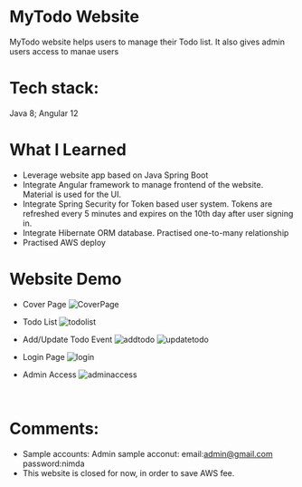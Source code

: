 # MyTodo Website
MyTodo website helps users to manage their Todo list. It also gives admin users access to manae users
</br>

# Tech stack:&ensp;
Java 8;
Angular 12 </br>

# What I Learned
* Leverage website app based on Java Spring Boot 
* Integrate Angular framework to manage frontend of the website. Material is used for the UI.
* Integrate Spring Security for Token based user system. Tokens are refreshed every 5 minutes and expires on the 10th day after user signing in.
* Integrate Hibernate ORM database. Practised one-to-many relationship
* Practised AWS deploy

# Website Demo
* Cover Page
![CoverPage](https://drive.google.com/uc?export=view&id=171oj-7u6SsT_Jiszz2caDmfYpeqLYoRg)

* Todo List
![todolist](https://drive.google.com/uc?export=view&id=1V6H3cIh-KIWhjGzoslQqZc9VG9W5xvVr)

* Add/Update Todo Event
![addtodo](https://drive.google.com/uc?export=view&id=1G67GK0v9n4P2gOPtOmLg3iMfZKWDbzWk)
![updatetodo](https://drive.google.com/uc?export=view&id=1tBosZ6i-1i08HcYcQ1MM-6MoIh_l73-q)

* Login Page
![login](https://drive.google.com/uc?export=view&id=1rmK4iL22_ar99eqFLPjSl9ggzqNIYV0m)

* Admin Access
![adminaccess](https://drive.google.com/uc?export=view&id=1rmK4iL22_ar99eqFLPjSl9ggzqNIYV0m)


</br>

# Comments: 
* Sample accounts:
Admin sample acconut: 
email:admin@gmail.com
password:nimda
* This website is closed for now, in order to save AWS fee.
